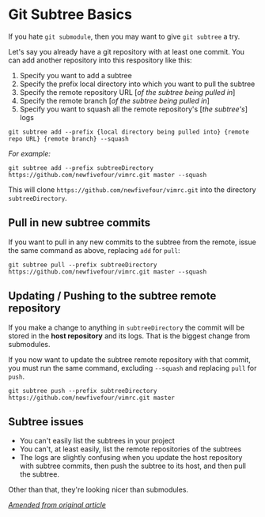 # Git Subtree Basics
If you hate `git submodule`, then you may want to give `git subtree` a try.

Let's say you already have a git repository with at least one commit. You can add another repository into this respository like this:

1. Specify you want to add a subtree
2. Specify the prefix local directory into which you want to pull the subtree
3. Specify the remote repository URL [*of the subtree being pulled in*]
4. Specify the remote branch [*of the subtree being pulled in*]
5. Specify you want to squash all the remote repository's [*the subtree's*] logs

`git subtree add --prefix {local directory being pulled into} {remote repo URL} {remote branch} --squash`

*For example:*

`git subtree add --prefix subtreeDirectory https://github.com/newfivefour/vimrc.git master --squash`

This will clone `https://github.com/newfivefour/vimrc.git` into the directory `subtreeDirectory`.

## Pull in new subtree commits
If you want to pull in any new commits to the subtree from the remote, issue the same command as above, replacing `add` for `pull`:

`git subtree pull --prefix subtreeDirectory https://github.com/newfivefour/vimrc.git master --squash`



## Updating / Pushing to the subtree remote repository
If you make a change to anything in `subtreeDirectory` the commit will be stored in the **host repository** and its logs. That is the biggest change from submodules.

If you now want to update the subtree remote repository with that commit, you must run the same command, excluding `--squash` and replacing `pull` for `push`.

`git subtree push --prefix subtreeDirectory https://github.com/newfivefour/vimrc.git master`

## Subtree issues

* You can't easily list the subtrees in your project
* You can't, at least easily, list the remote repositories of the subtrees
* The logs are slightly confusing when you update the host repository with subtree commits, then push the subtree to its host, and then pull the subtree.

Other than that, they're looking nicer than submodules.

*[Amended from original article](https://newfivefour.com/git-subtree-basics.html)*
